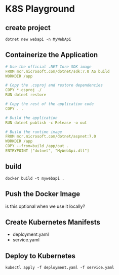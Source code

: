 # K8S Playground
## create project
`dotnet new webapi -n MyWebApi`
## Containerize the Application
```yaml
# Use the official .NET Core SDK image
FROM mcr.microsoft.com/dotnet/sdk:7.0 AS build
WORKDIR /app

# Copy the .csproj and restore dependencies
COPY *.csproj ./
RUN dotnet restore

# Copy the rest of the application code
COPY . .

# Build the application
RUN dotnet publish -c Release -o out

# Build the runtime image
FROM mcr.microsoft.com/dotnet/aspnet:7.0
WORKDIR /app
COPY --from=build /app/out .
ENTRYPOINT ["dotnet", "MyWebApi.dll"]
```
## build
`docker build -t mywebapi .`
## Push the Docker Image
is this optional when we use it locally?
## Create Kubernetes Manifests
- deployment.yaml
- service.yaml
## Deploy to Kubernetes
`kubectl apply -f deployment.yaml -f service.yaml`
